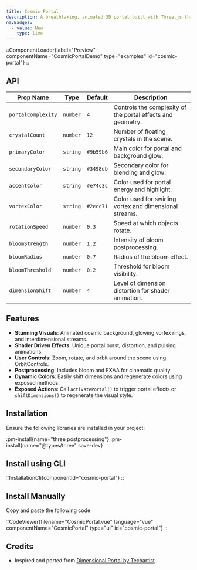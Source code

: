 ```yaml
---
title: Cosmic Portal
description: A breathtaking, animated 3D portal built with Three.js that features glowing rings, floating crystals, space distortion, and interdimensional streams.
navBadges:
  - value: New
    type: lime
---
```


::ComponentLoader{label="Preview" componentName="CosmicPortalDemo" type="examples" id="cosmic-portal"}
::

## API

| Prop Name          | Type     | Default   | Description                                                 |
| ------------------ | -------- | --------- | ----------------------------------------------------------- |
| `portalComplexity` | `number` | `4`       | Controls the complexity of the portal effects and geometry. |
| `crystalCount`     | `number` | `12`      | Number of floating crystals in the scene.                   |
| `primaryColor`     | `string` | `#9b59b6` | Main color for portal and background glow.                  |
| `secondaryColor`   | `string` | `#3498db` | Secondary color for blending and glow.                      |
| `accentColor`      | `string` | `#e74c3c` | Color used for portal energy and highlight.                 |
| `vortexColor`      | `string` | `#2ecc71` | Color used for swirling vortex and dimensional streams.     |
| `rotationSpeed`    | `number` | `0.3`     | Speed at which objects rotate.                              |
| `bloomStrength`    | `number` | `1.2`     | Intensity of bloom postprocessing.                          |
| `bloomRadius`      | `number` | `0.7`     | Radius of the bloom effect.                                 |
| `bloomThreshold`   | `number` | `0.2`     | Threshold for bloom visibility.                             |
| `dimensionShift`   | `number` | `4`       | Level of dimension distortion for shader animation.         |

## Features

- **Stunning Visuals**: Animated cosmic background, glowing vortex rings, and interdimensional streams.
- **Shader Driven Effects**: Unique portal burst, distortion, and pulsing animations.
- **User Controls**: Zoom, rotate, and orbit around the scene using OrbitControls.
- **Postprocessing**: Includes bloom and FXAA for cinematic quality.
- **Dynamic Colors**: Easily shift dimensions and regenerate colors using exposed methods.
- **Exposed Actions**: Call `activatePortal()` to trigger portal effects or `shiftDimensions()` to regenerate the visual style.

## Installation

Ensure the following libraries are installed in your project:

:pm-install{name="three postprocessing"}
:pm-install{name="@types/three" save-dev}

## Install using CLI

::InstallationCli{componentId="cosmic-portal"}
::

## Install Manually

Copy and paste the following code

::CodeViewer{filename="CosmicPortal.vue" language="vue" componentName="CosmicPortal" type="ui" id="cosmic-portal"}
::

## Credits

- Inspired and ported from [Dimensional Portal by Techartist](https://x.com/techartist_).
